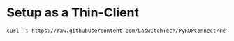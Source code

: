# Setup as a Thin-Client

```sh
curl -s https://raw.githubusercontent.com/LaswitchTech/PyRDPConnect/refs/heads/dev/setup.sh | bash
```
